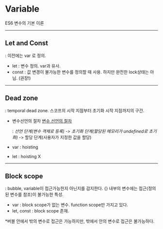 # Variable
ES6 변수의 기본 이론 

---
## Let and Const
: 이전에는 var 로 정의.

- let : 변수 정의. var과 유사.
- const : 값 변경이 불가능한 변수를 정의할 때 사용. 하지만 완전한 lock상태는 아님. (권장!)

---
## Dead zone
: temporal dead zone. 스코프의 시작 지점부터 초기화 시작 지점까지의 구간.

- 변수선언의 절차
[변수 선언의 절차](https://img1.daumcdn.net/thumb/R1280x0/?scode=mtistory2&fname=https%3A%2F%2Fblog.kakaocdn.net%2Fdn%2FCfdPQ%2FbtqFNFCCfWu%2FEBd8c7QUZLSChL2AVVaiyK%2Fimg.jpg)

   : *선언 단계(변수 객체로 등록) -> 초기화 단계(할당된 메모리가 undefined로 초기화)* -> 할당 단계(사용자가 지정한 값을 할당)

- var : hoisting
- let : hoisting X

---
## Block scope
: bubble, variable이 접근가능한지 아닌지를 감지한다.
{} 내부의 변수에는 접근(정의된 변수를 참조)이 불가능한 특성.

- var : block scope가 없는 변수. function scope만 가지고 있다.
- let, const : block scope 존재.

*버블 안에서 밖의 변수로 접근은 가능하지만, 밖에서 안의 변수로 접근은 불가능하다.




<!-- ++++++++++++++++++++++++++++++++++++++++ -->
<!-- 마크다운 파일 미리보기 -->
<!-- Markdown open Locked Preview to the Side -->